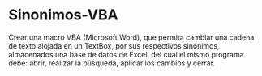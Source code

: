 # Sinonimos-VBA
Crear una macro VBA (Microsoft Word), que permita cambiar una cadena de texto alojada en un TextBox, por sus respectivos sinónimos, almacenados una base de datos de Excel, del cual el mismo programa debe: abrir, realizar la búsqueda, aplicar los cambios y cerrar.
